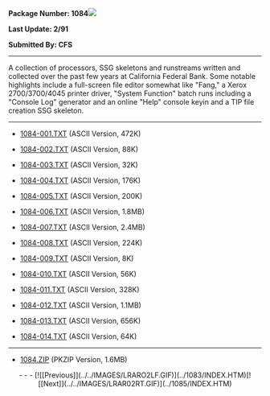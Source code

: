 <x-sas-window top="114" bottom="768" left="16" right="546">



<b>Package Number: 1084![](../../IMAGES/OS2200.JPG)</b>


<b>Last Update: 2/91</b>


<b>Submitted By: CFS</b>


&#10;
- - -
A collection of processors, SSG skeletons and runstreams written and
collected over the past few years at California Federal Bank. Some
notable highlights include a full-screen file editor somewhat like
"Fang," a Xerox 2700/3700/4045 printer driver, "System Function"
batch runs including a "Console Log" generator and an online "Help"
console keyin and a TIP file creation SSG skeleton.


&#10;
- - -



   
- [1084-001.TXT](1084-001.TXT) (ASCII Version, 472K)
    
       
- [1084-002.TXT](1084-002.TXT) (ASCII Version, 88K)
    
       
- [1084-003.TXT](1084-003.TXT) (ASCII Version, 32K)
    
       
- [1084-004.TXT](1084-004.TXT) (ASCII Version, 176K)
    
       
- [1084-005.TXT](1084-005.TXT) (ASCII Version, 200K)
    
       
- [1084-006.TXT](1084-006.TXT) (ASCII Version, 1.8MB)
    
       
- [1084-007.TXT](1084-007.TXT) (ASCII Version, 2.4MB)
    
       
- [1084-008.TXT](1084-008.TXT) (ASCII Version, 224K)
    
       
- [1084-009.TXT](1084-009.TXT) (ASCII Version, 8K)
    
       
- [1084-010.TXT](1084-010.TXT) (ASCII Version, 56K)
    
       
- [1084-011.TXT](1084-011.TXT) (ASCII Version, 328K)
    
       
- [1084-012.TXT](1084-012.TXT) (ASCII Version, 1.1MB)
    
       
- [1084-013.TXT](1084-013.TXT) (ASCII Version, 656K)
    
       
- [1084-014.TXT](1084-014.TXT) (ASCII Version, 64K)


&#10;
- - -



   
- [1084.ZIP](1084.ZIP) (PKZIP Version, 1.6MB)


<center>
- - -
[![[Previous]](../../IMAGES/LRARO2LF.GIF)](../1083/INDEX.HTM)[![[Next]](../../IMAGES/LRAR02RT.GIF)](../1085/INDEX.HTM)
</center>


</x-sas-window>